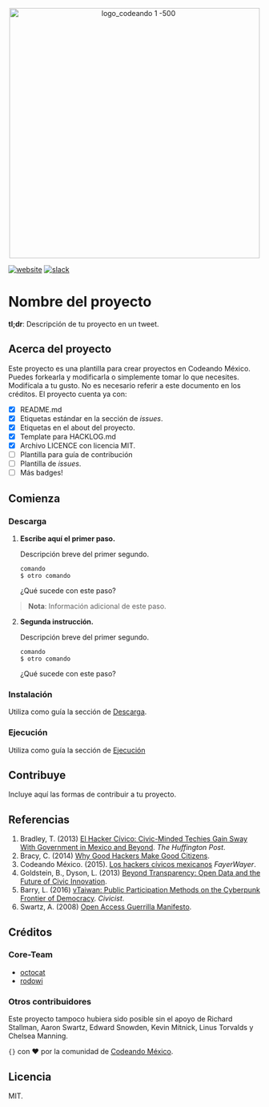 <p align="center">
<img src="https://user-images.githubusercontent.com/6744123/26955582-3a94539e-4c7d-11e7-92cc-bc234bc2aeda.png" width="500" title="logo_codeando 1 -500">
</p>

[![website](https://img.shields.io/badge/website-CodeandoMexico-00D88E.svg)](http://www.codeandomexico.org/)
[![slack](https://img.shields.io/badge/slack-CodeandoMexico-EC0E4F.svg)](http://slack.codeandomexico.org/)

# Nombre del proyecto

**tl;dr**: Descripción de tu proyecto en un tweet.

## Acerca del proyecto

Este proyecto es una plantilla para crear proyectos en Codeando México. Puedes forkearla y modificarla o simplemente tomar lo que necesites. Modifícala a tu gusto. No es necesario referir a este documento en los créditos. El proyecto cuenta ya con:

- [x] README.md
- [x] Etiquetas estándar en la sección de *issues*.
- [x] Etiquetas en el about del proyecto.
- [x] Template para HACKLOG.md
- [x] Archivo LICENCE con licencia MIT.
- [ ] Plantilla para guía de contribución
- [ ] Plantilla de *issues*.
- [ ] Más badges!

## Comienza

### Descarga

1. **Escribe aquí el primer paso.**

    Descripción breve del primer segundo.

   ```
   comando
   $ otro comando
   ```

    ¿Qué sucede con este paso?
   
> **Nota**: Información adicional de este paso.

2. **Segunda instrucción.**

    Descripción breve del primer segundo.

   ```
   comando
   $ otro comando
   ```

    ¿Qué sucede con este paso?


### Instalación

Utiliza como guía la sección de [Descarga](https://github.com/CodeandoMexico/civic-project-template#descarga). 


### Ejecución

Utiliza como guía la sección de [Ejecución](https://github.com/CodeandoMexico/civic-project-template#ejecucion)


## Contribuye

Incluye aquí las formas de contribuir a tu proyecto.


## Referencias

1. Bradley, T. (2013) [El Hacker Cívico: Civic-Minded Techies Gain Sway With Government in Mexico and Beyond](http://www.huffingtonpost.com/theresa-bradley/el-hacker-civico-how-civi_b_4334088.html). *The Huffington Post*.
2. Bracy, C. (2014) [Why Good Hackers Make Good Citizens](https://www.youtube.com/watch?v=QeAGu40vZzI).
3. Codeando México. (2015). [Los hackers cívicos mexicanos](https://www.fayerwayer.com/2015/01/los-hackers-civicos-mexicanos/) *FayerWayer*.
4. Goldstein, B., Dyson, L. (2013) [Beyond Transparency: Open Data and the Future of Civic Innovation](http://beyondtransparency.org).
5. Barry, L. (2016) [vTaiwan: Public Participation Methods on the Cyberpunk Frontier of Democracy](https://civichall.org/civicist/vtaiwan-democracy-frontier). *Civicist*.
6. Swartz, A. (2008) [Open Access Guerrilla Manifesto](https://archive.org/stream/GuerillaOpenAccessManifesto/Goamjuly2008_djvu.txt).

## Créditos

### Core-Team

* [octocat](http://github.com/octocat)
* [rodowi](http://github.com/rodowi)

### Otros contribuidores

Este proyecto tampoco hubiera sido posible sin el apoyo de Richard Stallman, Aaron Swartz, Edward Snowden, Kevin Mitnick, Linus Torvalds y Chelsea Manning.

`{}` con ❤️ por la comunidad de [Codeando México](http://www.codeandomexico.org).

## Licencia

MIT.
